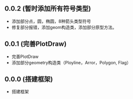 ## 0.0.2 (暂时添加所有符号类型)

* 添加部分点，圆，椭圆，8种箭头类型符号
* 修复部分报错，添加geom构造类，添加部分原型方法。

## 0.0.1 (完善PlotDraw)

* 完善PlotDraw
* 添加部分geometry构造类（Ployline，Arror，Polygon, Flag）

## 0.0.0 (搭建框架)

* 搭建框架

